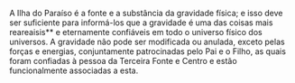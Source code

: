 ﻿A Ilha do Paraíso é a fonte e a substância da gravidade física; e isso deve ser suficiente para informá-los que a gravidade é uma das coisas mais reareaisis** e eternamente confiáveis em todo o universo físico dos universos. A gravidade não pode ser modificada ou anulada, exceto pelas forças e energias, conjuntamente patrocinadas pelo Pai e o Filho, as quais foram confiadas à pessoa da Terceira Fonte e Centro e estão funcionalmente associadas a esta.